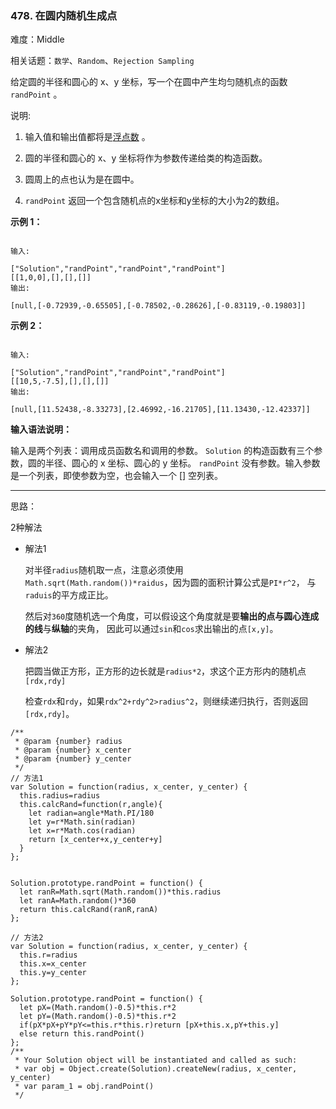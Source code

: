 ### 478. 在圆内随机生成点

难度：Middle

相关话题：`数学`、`Random`、`Rejection Sampling`

给定圆的半径和圆心的 x、y 坐标，写一个在圆中产生均匀随机点的函数 `randPoint` 。



说明:




1. 输入值和输出值都将是[浮点数](https://baike.baidu.com/item/%E6%B5%AE%E7%82%B9%E6%95%B0/6162520)
。

2. 圆的半径和圆心的 x、y 坐标将作为参数传递给类的构造函数。

3. 圆周上的点也认为是在圆中。

4.  `randPoint` 返回一个包含随机点的x坐标和y坐标的大小为2的数组。





**示例 1：** 



```

输入:

["Solution","randPoint","randPoint","randPoint"]
[[1,0,0],[],[],[]]
输出:

[null,[-0.72939,-0.65505],[-0.78502,-0.28626],[-0.83119,-0.19803]]
```


**示例 2：** 



```

输入:

["Solution","randPoint","randPoint","randPoint"]
[[10,5,-7.5],[],[],[]]
输出:

[null,[11.52438,-8.33273],[2.46992,-16.21705],[11.13430,-12.42337]]
```


**输入语法说明：** 



输入是两个列表：调用成员函数名和调用的参数。 `Solution` 的构造函数有三个参数，圆的半径、圆心的 x 坐标、圆心的 y 坐标。 `randPoint` 没有参数。输入参数是一个列表，即使参数为空，也会输入一个 [] 空列表。




-----

思路：

2种解法

* 解法1

    对半径`radius`随机取一点，注意必须使用`Math.sqrt(Math.random())*raidus`，因为圆的面积计算公式是`PI*r^2`，
    与`raduis`的平方成正比。
    
    然后对`360`度随机选一个角度，可以假设这个角度就是要**输出的点与圆心连成的线**与**纵轴**的夹角，
    因此可以通过`sin`和`cos`求出输出的点`[x,y]`。

* 解法2

    把圆当做正方形，正方形的边长就是`radius*2`，求这个正方形内的随机点`[rdx,rdy]`
    
    检查`rdx`和`rdy`，如果`rdx^2+rdy^2>radius^2`，则继续递归执行，否则返回`[rdx,rdy]`。
```
/**
 * @param {number} radius
 * @param {number} x_center
 * @param {number} y_center
 */
// 方法1
var Solution = function(radius, x_center, y_center) {
  this.radius=radius
  this.calcRand=function(r,angle){
    let radian=angle*Math.PI/180
    let y=r*Math.sin(radian)
    let x=r*Math.cos(radian)
    return [x_center+x,y_center+y]
  }
};


Solution.prototype.randPoint = function() {
  let ranR=Math.sqrt(Math.random())*this.radius
  let ranA=Math.random()*360
  return this.calcRand(ranR,ranA)
};

// 方法2
var Solution = function(radius, x_center, y_center) {
  this.r=radius
  this.x=x_center
  this.y=y_center
};

Solution.prototype.randPoint = function() {
  let pX=(Math.random()-0.5)*this.r*2
  let pY=(Math.random()-0.5)*this.r*2
  if(pX*pX+pY*pY<=this.r*this.r)return [pX+this.x,pY+this.y]
  else return this.randPoint()
};
/** 
 * Your Solution object will be instantiated and called as such:
 * var obj = Object.create(Solution).createNew(radius, x_center, y_center)
 * var param_1 = obj.randPoint()
 */
```

